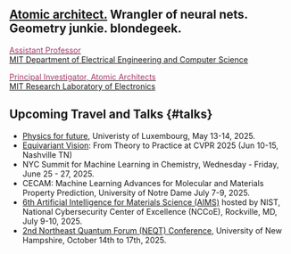 ## [Atomic architect.](https://cs.lbl.gov/news-media/news/2018/tess-smidt-atomic-architect-and-2018-luis-alvarez-fellow/) Wrangler of neural nets. Geometry junkie. blondegeek.


<a href="https://www.eecs.mit.edu/people/faculty/tess-smidt"><font color="A83869">Assistant Professor</font></a>
<br>
<a href="https://www.eecs.mit.edu/">MIT Department of Electrical Engineering and Computer Science</a>

<a href="http://atomicarchitects.com/"><font color="A83869">Principal Investigator, Atomic Architects</font></a>
<br>
<a href="https://www.rle.mit.edu/">MIT Research Laboratory of Electronics</a>

<!-- ## Upcoming <s>Travel and</s> (Remote) Talks {#talks} -->
<!-- * ... -->

## Upcoming Travel and Talks {#talks}
* [Physics for future](https://www.uni.lu/fstm-en/events/physics-for-future/), Univeristy of Luxembourg, May 13-14, 2025.
* [Equivariant Vision](https://equivision.github.io/): From Theory to Practice at CVPR 2025 (Jun 10-15, Nashville TN)
* NYC Summit for Machine Learning in Chemistry, Wednesday - Friday, June 25 - 27, 2025.
* CECAM: Machine Learning Advances for Molecular and Materials Property Prediction, University of Notre Dame July 7-9, 2025.
* [6th Artificial Intelligence for Materials Science (AIMS)](https://www.nist.gov/news-events/events/2025/07/artificial-intelligence-materials-science-aims-workshop) hosted by NIST, National Cybersecurity Center of Excellence (NCCoE), Rockville, MD, July 9-10, 2025.
* [2nd Northeast Quantum Forum (NEQT) Conference](https://sites.usnh.edu/neqt/), University of New Hampshire, October 14th to 17th, 2025.
